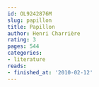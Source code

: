 ```yaml
---
id: OL9242876M
slug: papillon
title: Papillon
author: Henri Charrière
rating: 3
pages: 544
categories:
- literature
reads:
- finished_at: '2010-02-12'
---
```


